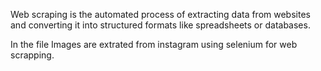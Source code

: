 Web scraping is the automated process of extracting data from websites and converting it into structured formats like spreadsheets or databases.

In the file Images are extrated from instagram using selenium for web scrapping.
